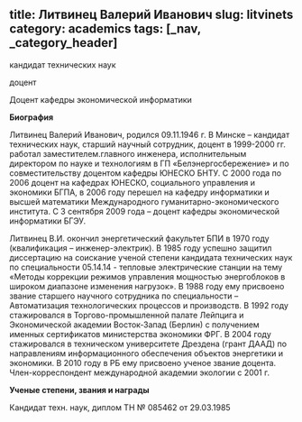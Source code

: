 title: Литвинец Валерий Иванович
slug: litvinets
category: academics
tags: [_nav, _category_header]
---

кандидат технических наук

доцент

Доцент кафедры экономической информатики

__Биография__

Литвинец Валерий Иванович, родился 09.11.1946 г. В Минске – кандидат технических наук, старший научный сотрудник, доцент в 1999-2000 гг. работал заместителем.главного инженера, исполнительным директором по науке и технологиям в ГП «Белэнергосбережение» и по совместительству доцентом кафедры ЮНЕСКО БНТУ. С 2000 года по 2006 доцент на кафедрах ЮНЕСКО, социального управления и экономики БГПА, в 2006 году перешел на кафедру информатики и высшей математики Международного гуманитарно-экономического института. С 3 сентября 2009 года – доцент кафедры экономической информатики БГЭУ.

Литвинец В.И. окончил энергетический факультет БПИ в 1970 году (квалификация – инженер-электрик). В 1985 году успешно защитил диссертацию на соискание ученой степени кандидата технических наук по специальности 05.14.14 - тепловые электрические станции на тему «Методы коррекции режимов управления мощностью энергоблоков в широком диапазоне изменения нагрузок». В 1988 году ему присвоено звание старшего научного сотрудника по специальности – Автоматизация технологических процессов и производств. В 1992 году стажировался в Торгово-промышленной палате Лейпцига и Экономической академии Восток-Запад (Берлин) с получением именных сертификатов министерства экономики ФРГ. В 2004 году стажировался в техническом университете Дрездена (грант ДААД) по направлениям информационного обеспечения объектов энергетики и экономики. В 2010 году в РБ ему присвоено ученое звание доцента. Член-корреспондент международной академии экологии с 2001 г.

__Ученые степени, звания и награды__

Кандидат техн. наук, диплом ТН № 085462 от 29.03.1985
